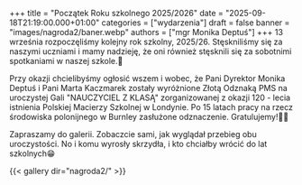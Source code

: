 +++
title = "Początek Roku szkolnego 2025/2026"
date = "2025-09-18T21:19:00.000+01:00"
categories = ["wydarzenia"]
draft = false
banner = "images/nagroda2/baner.webp"
authors = ["mgr Monika Deptuś"]
+++
13 września rozpoczęliśmy kolejny rok szkolny, 2025/26. Stęskniliśmy się za naszymi uczniami i mamy nadzieję, że oni również stęsknili się za sobotnimi spotkaniami w naszej szkole.🙂

Przy okazji chcielibyśmy ogłosić wszem i wobec, że Pani Dyrektor Monika Deptuś i Pani Marta Kaczmarek zostały wyróżnione Złotą Odznaką PMS na uroczystej Gali "NAUCZYCIEL Z KLASĄ" zorganizowanej z okazji 120 - lecia istnienia Polskiej Macierzy Szkolnej w Londynie. Po 15 latach pracy na rzecz środowiska polonijnego w Burnley zasłużone odznaczenie. Gratulujemy!👏👏

Zapraszamy do galerii. Zobaczcie sami, jak wyglądał przebieg obu uroczystości. No i komu wyrosły skrzydła, i kto chciałby wrócić do lat szkolnych😁

{{< gallery dir="nagroda2/" >}}

